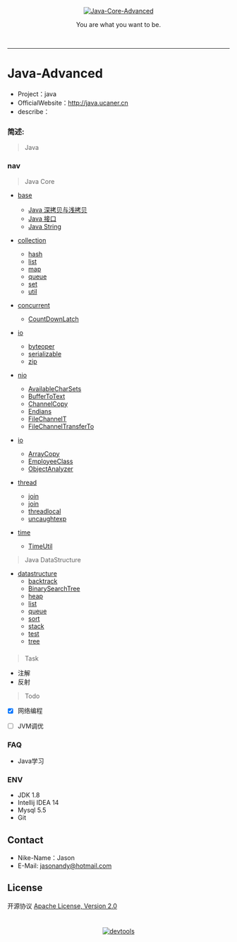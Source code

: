 <p align=center>
  <a href="https://github.com/Jasonandy/Java-Core-Advanced">
    <img src="http://upload-images.jianshu.io/upload_images/7802425-9eb1bcd006e34aa6.png?imageMogr2/auto-orient/strip%7CimageView2/2/w/1240" alt="Java-Core-Advanced" >
  </a>
</p>
<p align=center>
  You are what you want to be.
</p>

<p align="center">
	<a href="#"><img src="https://img.shields.io/badge/Author-Jason-orange.svg" alt=""></a>
  	<a href="#"><img src="https://img.shields.io/badge/Bulid-Passing-green.svg" alt=""></a>
  	<a href="#"><img src="https://img.shields.io/github/watchers/badges/shields.svg?style=social&label=Watch" alt=""></a>
  	<a href="#"><img src="https://img.shields.io/redmine/plugin/stars/redmine_xlsx_format_issue_exporter.svg" alt=""></a>
</p>

----

# Java-Advanced
* Project：java
* OfficialWebsite：http://java.ucaner.cn
* describe：

### 简述:
> Java


### nav
> Java Core

+ [base](./src/cn/ucaner/core/base)
  - [Java 深拷贝与浅拷贝](./src/cn/ucaner/core/base/copy/CopyT.java)
  - [Java 接口](./src/cn/ucaner/core/base/inter)
  - [Java String](./src/cn/ucaner/core/base/String)


+ [collection](./src/cn/ucaner/core/collection)
  - [hash](./src/cn/ucaner/core/collection/hash)
  - [list](./src/cn/ucaner/core/collection/list)
  - [map](./src/cn/ucaner/core/collection/map)
  - [queue](./src/cn/ucaner/core/collection/queue)
  - [set](./src/cn/ucaner/core/collection/set)
  - [util](./src/cn/ucaner/core/collection/util)



+ [concurrent](./src/cn/ucaner/core/concurrent)
  - [CountDownLatch](./src/cn/ucaner/core/concurrent/CountDownLatchT)



+ [io](./src/cn/ucaner/core/io)
  - [byteoper](./src/cn/ucaner/core/io/byteoper)
  - [serializable](./src/cn/ucaner/core/io/serializable)
  - [zip](./src/cn/ucaner/core/io/zip)

+ [nio](./src/cn/ucaner/core/nio)
  - [AvailableCharSets](./src/cn/ucaner/core/nio/AvailableCharSets.java)
  - [BufferToText](./src/cn/ucaner/core/nio/BufferToText.java)
  - [ChannelCopy](./src/cn/ucaner/core/nio/ChannelCopy.java)
  - [Endians](./src/cn/ucaner/core/nio/Endians.java)
  - [FileChannelT](./src/cn/ucaner/core/nio/FileChannelT.java)
  - [FileChannelTransferTo](./src/cn/ucaner/core/nio/FileChannelTransferTo.java)



+ [io](./src/cn/ucaner/core/reflection)
  - [ArrayCopy](./src/cn/ucaner/core/reflection/ArrayCopy.java)
  - [EmployeeClass](./src/cn/ucaner/core/reflection/EmployeeClass.java)
  - [ObjectAnalyzer](./src/cn/ucaner/core/reflection/ObjectAnalyzer.java)


+ [thread](./src/cn/ucaner/core/thread)
  - [join](./src/cn/ucaner/core/join)
  - [join](./src/cn/ucaner/core/join)
  - [threadlocal](./src/cn/ucaner/core/threadlocal)
  - [uncaughtexp](./src/cn/ucaner/core/uncaughtexp)


+ [time](./src/cn/ucaner/core/time)
  - [TimeUtil](./src/cn/ucaner/core/time/TimeUtil)


> Java DataStructure

+ [datastructure](./src/cn/ucaner/core/datastructure)
  - [backtrack](./src/cn/ucaner/core/datastructure/backtrack)
  - [BinarySearchTree](./src/cn/ucaner/core/datastructure/BinarySearchTree)
  - [heap](./src/cn/ucaner/core/datastructure/heap)
  - [list](./src/cn/ucaner/core/datastructure/list)
  - [queue](./src/cn/ucaner/core/datastructure/queue)
  - [sort](./src/cn/ucaner/core/datastructure/sort)
  - [stack](./src/cn/ucaner/core/datastructure/stack)
  - [test](./src/cn/ucaner/core/datastructure/test)
  - [tree](./src/cn/ucaner/core/datastructure/tree)




###

> Task
- 注解
- 反射


> Todo
- [X] 网络编程
- [ ] JVM调优


### FAQ
- Java学习


### ENV
- JDK 1.8
- Intellij IDEA 14
- Mysql 5.5
- Git

## Contact
- Nike-Name：Jason
- E-Mail: jasonandy@hotmail.com

## License
开源协议 [Apache License, Version 2.0](http://www.apache.org/licenses/LICENSE-2.0.html)

#
<p align=center>
  <a href="https://github.com/Jasonandy/devtools">
    <img src="http://upload-images.jianshu.io/upload_images/7802425-bb910b4ae954107a.png?imageMogr2/auto-orient/strip%7CimageView2/2/w/1240" alt="devtools" >
  </a>
</p>